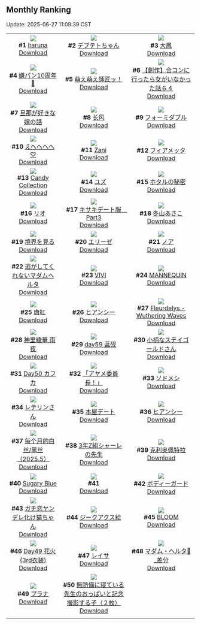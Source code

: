 ## Monthly Ranking
Update: 2025-06-27 11:09:39 CST

|      |      |      |
| :----: | :----: | :----: |
| ![](https://i.pixiv.re/c/240x480/img-master/img/2025/05/29/00/00/14/130919344_p0_master1200.jpg)<br>**#1** [haruna](https://www.pixiv.net/artworks/130919344)<br>[Download](https://i.pixiv.re/img-original/img/2025/05/29/00/00/14/130919344_p0.png) | ![](https://i.pixiv.re/c/240x480/img-master/img/2025/05/30/00/00/06/130954116_p0_master1200.jpg)<br>**#2** [デブテトちゃん](https://www.pixiv.net/artworks/130954116)<br>[Download](https://i.pixiv.re/img-original/img/2025/05/30/00/00/06/130954116_p0.png) | ![](https://i.pixiv.re/c/240x480/img-master/img/2025/05/30/13/20/47/130935431_p0_master1200.jpg)<br>**#3** [大鳳](https://www.pixiv.net/artworks/130935431)<br>[Download](https://i.pixiv.re/img-original/img/2025/05/30/13/20/47/130935431_p0.jpg) |
| ![](https://i.pixiv.re/c/240x480/img-master/img/2025/05/29/17/00/02/130938314_p0_master1200.jpg)<br>**#4** [嫌パン10周年🎉](https://www.pixiv.net/artworks/130938314)<br>[Download](https://i.pixiv.re/img-original/img/2025/05/29/17/00/02/130938314_p0.jpg) | ![](https://i.pixiv.re/c/240x480/img-master/img/2025/05/27/00/00/07/130850265_p0_master1200.jpg)<br>**#5** [萌え萌え師匠ッ！](https://www.pixiv.net/artworks/130850265)<br>[Download](https://i.pixiv.re/img-original/img/2025/05/27/00/00/07/130850265_p0.jpg) | ![](https://i.pixiv.re/c/240x480/img-master/img/2025/05/30/00/00/09/130954151_p0_master1200.jpg)<br>**#6** [【創作】合コンに行ったら女がいなかった話６４](https://www.pixiv.net/artworks/130954151)<br>[Download](https://i.pixiv.re/img-original/img/2025/05/30/00/00/09/130954151_p0.png) |
| ![](https://i.pixiv.re/c/240x480/img-master/img/2025/05/29/01/13/09/130922337_p0_master1200.jpg)<br>**#7** [旦那が好きな嫁の話](https://www.pixiv.net/artworks/130922337)<br>[Download](https://i.pixiv.re/img-original/img/2025/05/29/01/13/09/130922337_p0.png) | ![](https://i.pixiv.re/c/240x480/img-master/img/2025/05/29/15/18/54/130936425_p0_master1200.jpg)<br>**#8** [长风](https://www.pixiv.net/artworks/130936425)<br>[Download](https://i.pixiv.re/img-original/img/2025/05/29/15/18/54/130936425_p0.png) | ![](https://i.pixiv.re/c/240x480/img-master/img/2025/05/29/22/00/04/130949125_p0_master1200.jpg)<br>**#9** [フォーミダブル](https://www.pixiv.net/artworks/130949125)<br>[Download](https://i.pixiv.re/img-original/img/2025/05/29/22/00/04/130949125_p0.jpg) |
| ![](https://i.pixiv.re/c/240x480/img-master/img/2025/05/31/19/06/41/131018201_p0_master1200.jpg)<br>**#10** [えへへへへ♡](https://www.pixiv.net/artworks/131018201)<br>[Download](https://i.pixiv.re/img-original/img/2025/05/31/19/06/41/131018201_p0.jpg) | ![](https://i.pixiv.re/c/240x480/img-master/img/2025/05/29/01/57/54/130923495_p0_master1200.jpg)<br>**#11** [Zani](https://www.pixiv.net/artworks/130923495)<br>[Download](https://i.pixiv.re/img-original/img/2025/05/29/01/57/54/130923495_p0.jpg) | ![](https://i.pixiv.re/c/240x480/img-master/img/2025/05/29/15/18/28/130936420_p0_master1200.jpg)<br>**#12** [フィアメッタ](https://www.pixiv.net/artworks/130936420)<br>[Download](https://i.pixiv.re/img-original/img/2025/05/29/15/18/28/130936420_p0.jpg) |
| ![](https://i.pixiv.re/c/240x480/img-master/img/2025/05/29/00/00/15/130919356_p0_master1200.jpg)<br>**#13** [Candy Collection](https://www.pixiv.net/artworks/130919356)<br>[Download](https://i.pixiv.re/img-original/img/2025/05/29/00/00/15/130919356_p0.jpg) | ![](https://i.pixiv.re/c/240x480/img-master/img/2025/05/29/15/00/01/130936082_p0_master1200.jpg)<br>**#14** [ユズ](https://www.pixiv.net/artworks/130936082)<br>[Download](https://i.pixiv.re/img-original/img/2025/05/29/15/00/01/130936082_p0.png) | ![](https://i.pixiv.re/c/240x480/img-master/img/2025/05/30/21/35/19/130983273_p0_master1200.jpg)<br>**#15** [ホタルの秘密](https://www.pixiv.net/artworks/130983273)<br>[Download](https://i.pixiv.re/img-original/img/2025/05/30/21/35/19/130983273_p0.jpg) |
| ![](https://i.pixiv.re/c/240x480/img-master/img/2025/05/28/14/52/56/130901321_p0_master1200.jpg)<br>**#16** [リオ](https://www.pixiv.net/artworks/130901321)<br>[Download](https://i.pixiv.re/img-original/img/2025/05/28/14/52/56/130901321_p0.png) | ![](https://i.pixiv.re/c/240x480/img-master/img/2025/05/29/20/00/54/130944089_p0_master1200.jpg)<br>**#17** [キサキデート服　Part3](https://www.pixiv.net/artworks/130944089)<br>[Download](https://i.pixiv.re/img-original/img/2025/05/29/20/00/54/130944089_p0.jpg) | ![](https://i.pixiv.re/c/240x480/img-master/img/2025/05/28/10/00/01/130896235_p0_master1200.jpg)<br>**#18** [冬山あさこ](https://www.pixiv.net/artworks/130896235)<br>[Download](https://i.pixiv.re/img-original/img/2025/05/28/10/00/01/130896235_p0.png) |
| ![](https://i.pixiv.re/c/240x480/img-master/img/2025/05/28/00/00/13/130884677_p0_master1200.jpg)<br>**#19** [境界を見る](https://www.pixiv.net/artworks/130884677)<br>[Download](https://i.pixiv.re/img-original/img/2025/05/28/00/00/13/130884677_p0.png) | ![](https://i.pixiv.re/c/240x480/img-master/img/2025/05/27/00/00/13/130850310_p0_master1200.jpg)<br>**#20** [エリーゼ](https://www.pixiv.net/artworks/130850310)<br>[Download](https://i.pixiv.re/img-original/img/2025/05/27/00/00/13/130850310_p0.jpg) | ![](https://i.pixiv.re/c/240x480/img-master/img/2025/05/27/17/51/27/130870227_p0_master1200.jpg)<br>**#21** [ノア](https://www.pixiv.net/artworks/130870227)<br>[Download](https://i.pixiv.re/img-original/img/2025/05/27/17/51/27/130870227_p0.png) |
| ![](https://i.pixiv.re/c/240x480/img-master/img/2025/06/12/17/56/22/130885005_p0_master1200.jpg)<br>**#22** [逃がしてくれないマダムヘルタ](https://www.pixiv.net/artworks/130885005)<br>[Download](https://i.pixiv.re/img-original/img/2025/06/12/17/56/22/130885005_p0.jpg) | ![](https://i.pixiv.re/c/240x480/img-master/img/2025/05/30/00/00/17/130954219_p0_master1200.jpg)<br>**#23** [VIVI](https://www.pixiv.net/artworks/130954219)<br>[Download](https://i.pixiv.re/img-original/img/2025/05/30/00/00/17/130954219_p0.jpg) | ![](https://i.pixiv.re/c/240x480/img-master/img/2025/05/30/00/00/36/130954340_p0_master1200.jpg)<br>**#24** [MANNEQUIN](https://www.pixiv.net/artworks/130954340)<br>[Download](https://i.pixiv.re/img-original/img/2025/05/30/00/00/36/130954340_p0.jpg) |
| ![](https://i.pixiv.re/c/240x480/img-master/img/2025/05/29/07/21/33/130928199_p0_master1200.jpg)<br>**#25** [唐紅](https://www.pixiv.net/artworks/130928199)<br>[Download](https://i.pixiv.re/img-original/img/2025/05/29/07/21/33/130928199_p0.png) | ![](https://i.pixiv.re/c/240x480/img-master/img/2025/05/30/17/00/05/130973333_p0_master1200.jpg)<br>**#26** [ヒアンシー](https://www.pixiv.net/artworks/130973333)<br>[Download](https://i.pixiv.re/img-original/img/2025/05/30/17/00/05/130973333_p0.jpg) | ![](https://i.pixiv.re/c/240x480/img-master/img/2025/05/29/06/35/13/130927734_p0_master1200.jpg)<br>**#27** [Fleurdelys - Wuthering Waves](https://www.pixiv.net/artworks/130927734)<br>[Download](https://i.pixiv.re/img-original/img/2025/05/29/06/35/13/130927734_p0.png) |
| ![](https://i.pixiv.re/c/240x480/img-master/img/2025/05/29/21/34/44/130948038_p0_master1200.jpg)<br>**#28** [神里綾華 雨夜](https://www.pixiv.net/artworks/130948038)<br>[Download](https://i.pixiv.re/img-original/img/2025/05/29/21/34/44/130948038_p0.jpg) | ![](https://i.pixiv.re/c/240x480/img-master/img/2025/05/29/19/38/05/130943187_p0_master1200.jpg)<br>**#29** [day59 蓝砚](https://www.pixiv.net/artworks/130943187)<br>[Download](https://i.pixiv.re/img-original/img/2025/05/29/19/38/05/130943187_p0.jpg) | ![](https://i.pixiv.re/c/240x480/img-master/img/2025/05/29/17/33/47/130939099_p0_master1200.jpg)<br>**#30** [小柄なステイゴールドさん](https://www.pixiv.net/artworks/130939099)<br>[Download](https://i.pixiv.re/img-original/img/2025/05/29/17/33/47/130939099_p0.png) |
| ![](https://i.pixiv.re/c/240x480/img-master/img/2025/05/29/02/40/06/130924404_p0_master1200.jpg)<br>**#31** [Day50 カフカ](https://www.pixiv.net/artworks/130924404)<br>[Download](https://i.pixiv.re/img-original/img/2025/05/29/02/40/06/130924404_p0.jpg) | ![](https://i.pixiv.re/c/240x480/img-master/img/2025/05/29/02/58/17/130924723_p0_master1200.jpg)<br>**#32** [「アヤメ委員長！」](https://www.pixiv.net/artworks/130924723)<br>[Download](https://i.pixiv.re/img-original/img/2025/05/29/02/58/17/130924723_p0.jpg) | ![](https://i.pixiv.re/c/240x480/img-master/img/2025/05/27/19/48/22/130873934_p0_master1200.jpg)<br>**#33** [ソドメシ](https://www.pixiv.net/artworks/130873934)<br>[Download](https://i.pixiv.re/img-original/img/2025/05/27/19/48/22/130873934_p0.png) |
| ![](https://i.pixiv.re/c/240x480/img-master/img/2025/05/30/18/50/14/130976637_p0_master1200.jpg)<br>**#34** [レテリンさん](https://www.pixiv.net/artworks/130976637)<br>[Download](https://i.pixiv.re/img-original/img/2025/05/30/18/50/14/130976637_p0.png) | ![](https://i.pixiv.re/c/240x480/img-master/img/2025/05/28/00/00/12/130884673_p0_master1200.jpg)<br>**#35** [本屋デート](https://www.pixiv.net/artworks/130884673)<br>[Download](https://i.pixiv.re/img-original/img/2025/05/28/00/00/12/130884673_p0.jpg) | ![](https://i.pixiv.re/c/240x480/img-master/img/2025/05/28/22/33/45/130915733_p0_master1200.jpg)<br>**#36** [ヒアンシー](https://www.pixiv.net/artworks/130915733)<br>[Download](https://i.pixiv.re/img-original/img/2025/05/28/22/33/45/130915733_p0.jpg) |
| ![](https://i.pixiv.re/c/240x480/img-master/img/2025/05/31/12/35/50/131006361_p0_master1200.jpg)<br>**#37** [每个月的白丝/黑丝（2025.5）](https://www.pixiv.net/artworks/131006361)<br>[Download](https://i.pixiv.re/img-original/img/2025/05/31/12/35/50/131006361_p0.jpg) | ![](https://i.pixiv.re/c/240x480/img-master/img/2025/05/29/20/11/32/130944501_p0_master1200.jpg)<br>**#38** [3年Z組シャーレの先生](https://www.pixiv.net/artworks/130944501)<br>[Download](https://i.pixiv.re/img-original/img/2025/05/29/20/11/32/130944501_p0.jpg) | ![](https://i.pixiv.re/c/240x480/img-master/img/2025/05/31/00/12/27/130990629_p0_master1200.jpg)<br>**#39** [克利奥佩特拉](https://www.pixiv.net/artworks/130990629)<br>[Download](https://i.pixiv.re/img-original/img/2025/05/31/00/12/27/130990629_p0.jpg) |
| ![](https://i.pixiv.re/c/240x480/img-master/img/2025/05/27/00/00/12/130850297_p0_master1200.jpg)<br>**#40** [Sugary Blue](https://www.pixiv.net/artworks/130850297)<br>[Download](https://i.pixiv.re/img-original/img/2025/05/27/00/00/12/130850297_p0.jpg) | ![](https://s.pximg.net/common/images/limit_unviewable_s.png)<br>**#41** [](https://www.pixiv.net/artworks/130874910)<br>[Download](https://s.pximg.net/common/images/limit_unviewable_s.png) | ![](https://i.pixiv.re/c/240x480/img-master/img/2025/05/29/15/00/01/130936081_p0_master1200.jpg)<br>**#42** [ボディーガード](https://www.pixiv.net/artworks/130936081)<br>[Download](https://i.pixiv.re/img-original/img/2025/05/29/15/00/01/130936081_p0.png) |
| ![](https://i.pixiv.re/c/240x480/img-master/img/2025/05/29/00/00/25/130919422_p0_master1200.jpg)<br>**#43** [ガチ恋ヤンデレ化け猫ちゃん](https://www.pixiv.net/artworks/130919422)<br>[Download](https://i.pixiv.re/img-original/img/2025/05/29/00/00/25/130919422_p0.jpg) | ![](https://i.pixiv.re/c/240x480/img-master/img/2025/05/28/00/05/50/130885264_p0_master1200.jpg)<br>**#44** [ジークアクス絵](https://www.pixiv.net/artworks/130885264)<br>[Download](https://i.pixiv.re/img-original/img/2025/05/28/00/05/50/130885264_p0.jpg) | ![](https://i.pixiv.re/c/240x480/img-master/img/2025/05/31/00/00/07/130989625_p0_master1200.jpg)<br>**#45** [BLOOM](https://www.pixiv.net/artworks/130989625)<br>[Download](https://i.pixiv.re/img-original/img/2025/05/31/00/00/07/130989625_p0.png) |
| ![](https://i.pixiv.re/c/240x480/img-master/img/2025/05/28/01/15/10/130887776_p0_master1200.jpg)<br>**#46** [Day49 花火 (3rd衣装)](https://www.pixiv.net/artworks/130887776)<br>[Download](https://i.pixiv.re/img-original/img/2025/05/28/01/15/10/130887776_p0.jpg) | ![](https://i.pixiv.re/c/240x480/img-master/img/2025/05/29/14/35/18/130933434_p0_master1200.jpg)<br>**#47** [レイサ](https://www.pixiv.net/artworks/130933434)<br>[Download](https://i.pixiv.re/img-original/img/2025/05/29/14/35/18/130933434_p0.png) | ![](https://i.pixiv.re/c/240x480/img-master/img/2025/05/30/02/44/44/130959285_p0_master1200.jpg)<br>**#48** [マダム・ヘルタ🎨_差分](https://www.pixiv.net/artworks/130959285)<br>[Download](https://i.pixiv.re/img-original/img/2025/05/30/02/44/44/130959285_p0.jpg) |
| ![](https://i.pixiv.re/c/240x480/img-master/img/2025/05/29/18/52/38/130941599_p0_master1200.jpg)<br>**#49** [プラナ](https://www.pixiv.net/artworks/130941599)<br>[Download](https://i.pixiv.re/img-original/img/2025/05/29/18/52/38/130941599_p0.png) | ![](https://i.pixiv.re/c/240x480/img-master/img/2025/05/31/18/54/07/131017541_p0_master1200.jpg)<br>**#50** [無防備に寝ている先生のおっぱいと記念撮影する子（２枚）](https://www.pixiv.net/artworks/131017541)<br>[Download](https://i.pixiv.re/img-original/img/2025/05/31/18/54/07/131017541_p0.jpg) |
|      |
